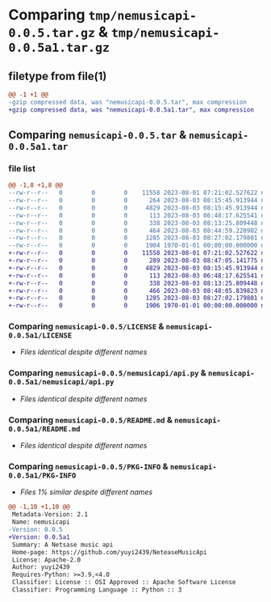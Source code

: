 # Comparing `tmp/nemusicapi-0.0.5.tar.gz` & `tmp/nemusicapi-0.0.5a1.tar.gz`

## filetype from file(1)

```diff
@@ -1 +1 @@
-gzip compressed data, was "nemusicapi-0.0.5.tar", max compression
+gzip compressed data, was "nemusicapi-0.0.5a1.tar", max compression
```

## Comparing `nemusicapi-0.0.5.tar` & `nemusicapi-0.0.5a1.tar`

### file list

```diff
@@ -1,8 +1,8 @@
--rw-r--r--   0        0        0    11558 2023-08-01 07:21:02.527622 nemusicapi-0.0.5/LICENSE
--rw-r--r--   0        0        0      264 2023-08-03 08:15:45.913944 nemusicapi-0.0.5/nemusicapi/__init__.py
--rw-r--r--   0        0        0     4829 2023-08-03 08:15:45.913944 nemusicapi-0.0.5/nemusicapi/api.py
--rw-r--r--   0        0        0      113 2023-08-03 06:48:17.625541 nemusicapi-0.0.5/nemusicapi/exception.py
--rw-r--r--   0        0        0      338 2023-08-03 08:13:25.809448 nemusicapi-0.0.5/nemusicapi/type.py
--rw-r--r--   0        0        0      464 2023-08-03 08:44:59.220902 nemusicapi-0.0.5/pyproject.toml
--rw-r--r--   0        0        0     1285 2023-08-03 08:27:02.179801 nemusicapi-0.0.5/README.md
--rw-r--r--   0        0        0     1904 1970-01-01 00:00:00.000000 nemusicapi-0.0.5/PKG-INFO
+-rw-r--r--   0        0        0    11558 2023-08-01 07:21:02.527622 nemusicapi-0.0.5a1/LICENSE
+-rw-r--r--   0        0        0      289 2023-08-03 08:47:05.141775 nemusicapi-0.0.5a1/nemusicapi/__init__.py
+-rw-r--r--   0        0        0     4829 2023-08-03 08:15:45.913944 nemusicapi-0.0.5a1/nemusicapi/api.py
+-rw-r--r--   0        0        0      113 2023-08-03 06:48:17.625541 nemusicapi-0.0.5a1/nemusicapi/exception.py
+-rw-r--r--   0        0        0      338 2023-08-03 08:13:25.809448 nemusicapi-0.0.5a1/nemusicapi/type.py
+-rw-r--r--   0        0        0      466 2023-08-03 08:48:05.839823 nemusicapi-0.0.5a1/pyproject.toml
+-rw-r--r--   0        0        0     1285 2023-08-03 08:27:02.179801 nemusicapi-0.0.5a1/README.md
+-rw-r--r--   0        0        0     1906 1970-01-01 00:00:00.000000 nemusicapi-0.0.5a1/PKG-INFO
```

### Comparing `nemusicapi-0.0.5/LICENSE` & `nemusicapi-0.0.5a1/LICENSE`

 * *Files identical despite different names*

### Comparing `nemusicapi-0.0.5/nemusicapi/api.py` & `nemusicapi-0.0.5a1/nemusicapi/api.py`

 * *Files identical despite different names*

### Comparing `nemusicapi-0.0.5/README.md` & `nemusicapi-0.0.5a1/README.md`

 * *Files identical despite different names*

### Comparing `nemusicapi-0.0.5/PKG-INFO` & `nemusicapi-0.0.5a1/PKG-INFO`

 * *Files 1% similar despite different names*

```diff
@@ -1,10 +1,10 @@
 Metadata-Version: 2.1
 Name: nemusicapi
-Version: 0.0.5
+Version: 0.0.5a1
 Summary: A Netsase music api
 Home-page: https://github.com/yuyi2439/NeteaseMusicApi
 License: Apache-2.0
 Author: yuyi2439
 Requires-Python: >=3.9,<4.0
 Classifier: License :: OSI Approved :: Apache Software License
 Classifier: Programming Language :: Python :: 3
```


